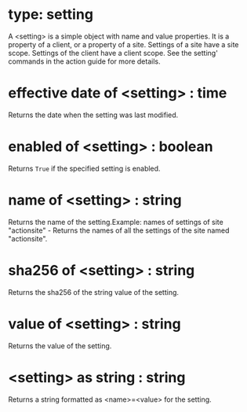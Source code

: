 # type: setting

A &lt;setting&gt; is a simple object with name and value properties. It is a property of a client, or a property of a site. Settings of a site have a site scope. Settings of the client have a client scope.  See the  setting&#39; commands in the action guide for more details.

# effective date of &lt;setting&gt; : time

Returns the date when the setting was last modified.

# enabled of &lt;setting&gt; : boolean

Returns `True` if the specified setting is enabled.

# name of &lt;setting&gt; : string

Returns the name of the setting.Example: names of settings of site "actionsite" - Returns the names of all the settings of the site named "actionsite".

# sha256 of &lt;setting&gt; : string

Returns the sha256 of the string value of the setting.

# value of &lt;setting&gt; : string

Returns the value of the setting.

# &lt;setting&gt; as string : string

Returns a string formatted as &lt;name&gt;=&lt;value&gt; for the setting.

